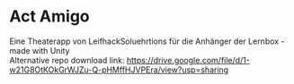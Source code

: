 # Act Amigo
Eine Theaterapp von LeifhackSoluehrtions für die Anhänger der Lernbox - made with Unity <br>
Alternative repo download link: https://drive.google.com/file/d/1-w21G8OtKOkGrWJZu-Q-pHMffHJVPEra/view?usp=sharing
